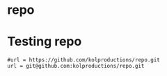 # repo
# Testing repo
	#url = https://github.com/kolproductions/repo.git
	url = git@github.com:kolproductions/repo.git
